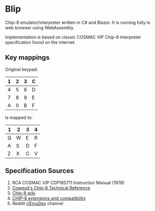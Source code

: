 # Blip

Chip-8 emulator/interpreter written in C# and Blazor. It is running fully in web browser using WebAssembly.

Implementation is based on classic COSMAC VIP Chip-8 interpreter specification found on the internet.

## Key mappings

Original keypad:

| 1 | 2 | 3 | C |
| - | - | - | - |
| 4 | 5 | 6 | D |
| 7 | 8 | 9 | E |
| A | 0 | B | F |

Is mapped to:

| 1 | 2 | 3 | 4 |
| - | - | - | - |
| Q | W | E | R |
| A | S | D | F |
| Z | X | C | V |

## Specification Sources

1. RCA COSMAC VIP CDP18S711 Instruction Manual (1978)
2. [Cowgod's Chip-8 Technical Reference](http://devernay.free.fr/hacks/chip8/C8TECH10.HTM)
3. [Chip-8 wiki](https://github.com/mattmikolay/chip-8/wiki)
4. [CHIP-8 extensions and compatibility](https://chip-8.github.io/extensions/)
5. Reddit [r/EmuDev](https://www.reddit.com/r/EmuDev/) channel



